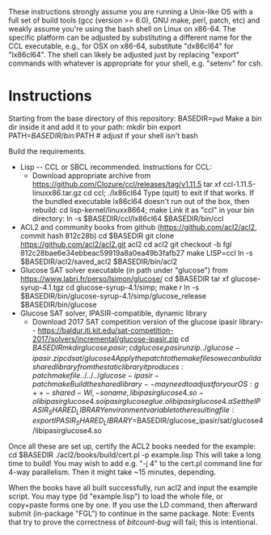 
These instructions strongly assume you are running a Unix-like OS with
a full set of build tools (gcc (version >= 6.0), GNU make, perl,
patch, etc) and weakly assume you're using the bash shell on Linux on
x86-64. The specific platform can be adjusted by substituting a
different name for the CCL executable, e.g., for OSX on x86-64,
substitute "dx86cl64" for "lx86cl64". The shell can likely be adjusted
just by replacing "export" commands with whatever is appropriate for
your shell, e.g. "setenv" for csh.

Instructions
==================
Starting from the base directory of this repository:
         BASEDIR=`pwd`
Make a bin dir inside it and add it to your path:
         mkdir bin
         export PATH=$BASEDIR/bin:$PATH   # adjust if your shell isn't bash

Build the requirements.
 * Lisp -- CCL or SBCL recommended.  Instructions for CCL:
    - Download appropriate archive from https://github.com/Clozure/ccl/releases/tag/v1.11.5
         tar xf ccl-1.11.5-linuxx86.tar.gz
         cd ccl; ./lx86cl64
      Type (quit) to exit if that works.
      If the bundled executable lx86cl64 doesn't run out of the box, then rebuild:
         cd lisp-kernel/linuxx8664; make
      Link it as "ccl" in your bin directory:
         ln -s $BASEDIR/ccl/lx86cl64 $BASEDIR/bin/ccl
 * ACL2 and community books from github (https://github.com/acl2/acl2, commit hash 812c28b)
         cd $BASEDIR
         git clone https://github.com/acl2/acl2.git acl2
	 cd acl2
	 git checkout -b fgl 812c28bae6e34ebbeac59919a8a0ea49b3fafb27
         make LISP=ccl
         ln -s $BASEDIR/acl2/saved_acl2 $BASEDIR/bin/acl2
 * Glucose SAT solver executable (in path under "glucose") from https://www.labri.fr/perso/lsimon/glucose/
         cd $BASEDIR
         tar xf glucose-syrup-4.1.tgz
         cd glucose-syrup-4.1/simp; make r
         ln -s $BASEDIR/bin/glucose-syrup-4.1/simp/glucose_release $BASEDIR/bin/glucose
 * Glucose SAT solver, IPASIR-compatible, dynamic library
    - Download 2017 SAT competition version of the glucose ipasir library--
      https://baldur.iti.kit.edu/sat-competition-2017/solvers/incremental/glucose-ipasir.zip
         cd $BASEDIR
         mkdir glucose_ipasir; cd glucose_ipasir
         unzip ../glucose-ipasir.zip
         cd sat/glucose4
      Apply the patch to the makefile so we can build a shared library from the static library it produces:
         patch makefile ../../../glucose-ipasir-patch 
         make
      Build the shared library -- may need to adjust for your OS:
         g++ -shared -Wl,-soname,libipasirglucose4.so -o libipasirglucose4.so ipasirglucoseglue.o libipasirglucose4.a
      Set the IPASIR_SHARED_LIBRARY environment variable to the resulting file:
         export IPASIR_SHARED_LIBRARY=$BASEDIR/glucose_ipasir/sat/glucose4/libipasirglucose4.so

Once all these are set up, certify the ACL2 books needed for the example:
         cd $BASEDIR
         ./acl2/books/build/cert.pl -p example.lisp
  This will take a long time to build! You may wish to add e.g. "-j 4"
  to the cert.pl command line for 4-way parallelism.  Then it might
  take ~15 minutes, depending.

When the books have all built successfully, run acl2 and input the example script.
  You may type
     (ld "example.lisp")
  to load the whole file, or copy+paste forms one by one.
  If you use the LD command, then afterward submit
     (in-package "FGL")
  to continue in the same package.
  Note: Events that try to prove the correctness of *bitcount-bug* will fail; this is intentional.

